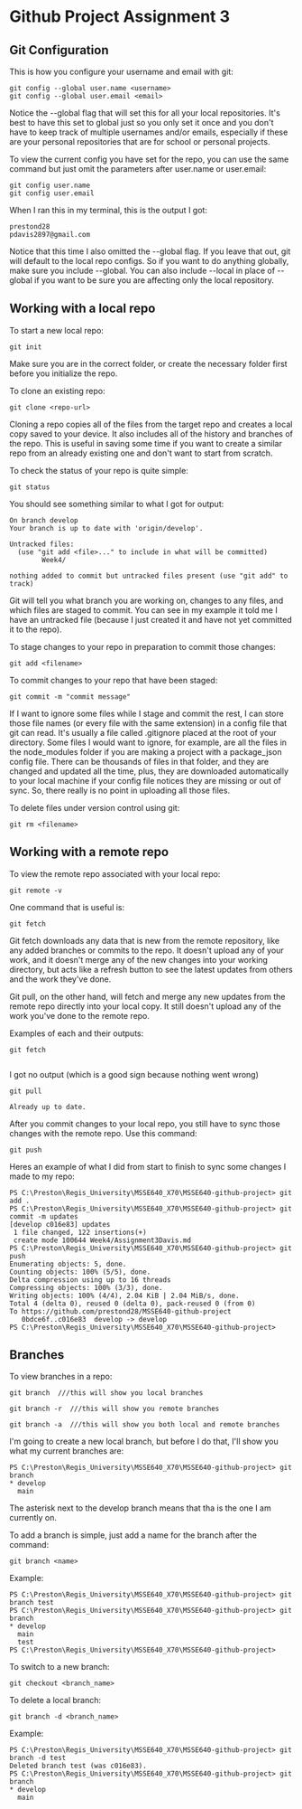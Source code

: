 # Github Project Assignment 3
## Git Configuration

This is how you configure your username and email with git:

```
git config --global user.name <username>
git config --global user.email <email>
```
Notice the --global flag that will set this for all your local repositories. It's best to have this set to global just so you only set it once and you don't have to keep track of multiple usernames and/or emails, especially if these are your personal repositories that are for school or personal projects.

To view the current config you have set for the repo, you can use the same command but just omit the parameters after user.name or user.email:

```
git config user.name
git config user.email
```

When I ran this in my terminal, this is the output I got:

```
prestond28
pdavis2897@gmail.com
```

Notice that this time I also omitted the --global flag. If you leave that out, git will default to the local repo configs. So if you want to do anything globally, make sure you include --global. You can also include --local in place of --global if you want to be sure you are affecting only the local repository.

## Working with a local repo

To start a new local repo:

```
git init
```

Make sure you are in the correct folder, or create the necessary folder first before you initialize the repo.

To clone an existing repo:

```
git clone <repo-url>
```

Cloning a repo copies all of the files from the target repo and creates a local copy saved to your device. It also includes all of the history and branches of the repo. This is useful in saving some time if you want to create a similar repo from an already existing one and don't want to start from scratch.

To check the status of your repo is quite simple:

```
git status
```

You should see something similar to what I got for output:

```
On branch develop
Your branch is up to date with 'origin/develop'.

Untracked files:
  (use "git add <file>..." to include in what will be committed)
        Week4/

nothing added to commit but untracked files present (use "git add" to track)
```

Git will tell you what branch you are working on, changes to any files, and which files are staged to commit. You can see in my example it told me I have an untracked file (because I just created it and have not yet committed it to the repo).

To stage changes to your repo in preparation to commit those changes:

```
git add <filename>
```

To commit changes to your repo that have been staged:

```
git commit -m "commit message"
```

If I want to ignore some files while I stage and commit the rest, I can store those file names (or every file with the same extension) in a config file that git can read. It's usually a file called .gitignore placed at the root of your directory. Some files I would want to ignore, for example, are all the files in the node_modules folder if you are making a project with a package_json config file. There can be thousands of files in that folder, and they are changed and updated all the time, plus, they are downloaded automatically to your local machine if your config file notices they are missing or out of sync. So, there really is no point in uploading all those files.

To delete files under version control using git:

```
git rm <filename>
```

## Working with a remote repo

To view the remote repo associated with your local repo:

```
git remote -v
```

One command that is useful is:

```
git fetch
```

Git fetch downloads any data that is new from the remote repository, like any added branches or commits to the repo. It doesn't upload any of your work, and it doesn't merge any of the new changes into your working directory, but acts like a refresh button to see the latest updates from others and the work they've done.

Git pull, on the other hand, will fetch and merge any new updates from the remote repo directly into your local copy. It still doesn't upload any of the work you've done to the remote repo.

Examples of each and their outputs:

```
git fetch
```
```

```
I got no output (which is a good sign because nothing went wrong)

```
git pull
```
```
Already up to date.
```

After you commit changes to your local repo, you still have to sync those changes with the remote repo. Use this command:

```
git push
```

Heres an example of what I did from start to finish to sync some changes I made to my repo:

```
PS C:\Preston\Regis_University\MSSE640_X70\MSSE640-github-project> git add .
PS C:\Preston\Regis_University\MSSE640_X70\MSSE640-github-project> git commit -m updates
[develop c016e83] updates
 1 file changed, 122 insertions(+)
 create mode 100644 Week4/Assignment3Davis.md
PS C:\Preston\Regis_University\MSSE640_X70\MSSE640-github-project> git push
Enumerating objects: 5, done.
Counting objects: 100% (5/5), done.
Delta compression using up to 16 threads
Compressing objects: 100% (3/3), done.
Writing objects: 100% (4/4), 2.04 KiB | 2.04 MiB/s, done.
Total 4 (delta 0), reused 0 (delta 0), pack-reused 0 (from 0)
To https://github.com/prestond28/MSSE640-github-project
   0bdce6f..c016e83  develop -> develop
PS C:\Preston\Regis_University\MSSE640_X70\MSSE640-github-project>
```

## Branches

To view branches in a repo:

```
git branch  ///this will show you local branches

git branch -r  ///this will show you remote branches

git branch -a  ///this will show you both local and remote branches
```

I'm going to create a new local branch, but before I do that, I'll show you what my current branches are:

```
PS C:\Preston\Regis_University\MSSE640_X70\MSSE640-github-project> git branch
* develop
  main
```

The asterisk next to the develop branch means that tha is the one I am currently on.

To add a branch is simple, just add a name for the branch after the command:

```
git branch <name>
```

Example:

```
PS C:\Preston\Regis_University\MSSE640_X70\MSSE640-github-project> git branch test
PS C:\Preston\Regis_University\MSSE640_X70\MSSE640-github-project> git branch
* develop
  main
  test
PS C:\Preston\Regis_University\MSSE640_X70\MSSE640-github-project> 
```

To switch to a new branch:

```
git checkout <branch_name>
```

To delete a local branch:

```
git branch -d <branch_name>
```

Example:

```
PS C:\Preston\Regis_University\MSSE640_X70\MSSE640-github-project> git branch -d test
Deleted branch test (was c016e83).
PS C:\Preston\Regis_University\MSSE640_X70\MSSE640-github-project> git branch 
* develop
  main
```